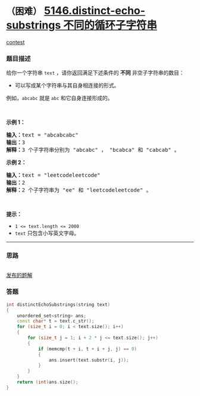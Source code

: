 # `（困难）` [5146.distinct-echo-substrings 不同的循环子字符串](https://leetcode-cn.com/problems/distinct-echo-substrings/)

[contest](https://leetcode-cn.com/contest/biweekly-contest-17/problems/distinct-echo-substrings/)

### 题目描述
<p>给你一个字符串&nbsp;<code>text</code> ，请你返回满足下述条件的&nbsp;<strong>不同</strong> 非空子字符串的数目：</p>

<ul>
	<li>可以写成某个字符串与其自身相连接的形式。</li>
</ul>

<p>例如，<code>abcabc</code>&nbsp;就是&nbsp;<code>abc</code>&nbsp;和它自身连接形成的。</p>

<p>&nbsp;</p>

<p><strong>示例 1：</strong></p>

<pre><strong>输入：</strong>text = "abcabcabc"
<strong>输出：</strong>3
<strong>解释：</strong>3 个子字符串分别为 "abcabc" ， "bcabca" 和 "cabcab" 。
</pre>

<p><strong>示例 2：</strong></p>

<pre><strong>输入：</strong>text = "leetcodeleetcode"
<strong>输出：</strong>2
<strong>解释：</strong>2 个子字符串为 "ee" 和 "leetcodeleetcode" 。
</pre>

<p>&nbsp;</p>

<p><strong>提示：</strong></p>

<ul>
	<li><code>1 &lt;= text.length &lt;= 2000</code></li>
	<li><code>text</code>&nbsp;只包含小写英文字母。</li>
</ul>


---
### 思路
```
```

[发布的题解](https://leetcode-cn.com/problems/distinct-echo-substrings/solution/5146-by-ikaruga/)

### 答题
``` C++
int distinctEchoSubstrings(string text)
{
	unordered_set<string> ans;
	const char* t = text.c_str();
	for (size_t i = 0; i < text.size(); i++)
	{
		for (size_t j = 1; i + 2 * j <= text.size(); j++)
		{
			if (memcmp(t + i, t + i + j, j) == 0)
			{
				ans.insert(text.substr(i, j));
			}
		}
	}
	return (int)ans.size();
}
```




